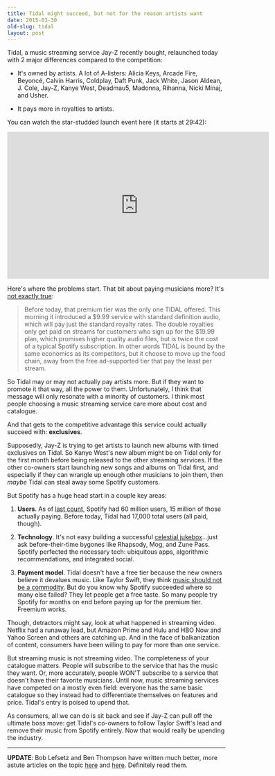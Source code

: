```yaml
---
title: Tidal might succeed, but not for the reason artists want
date: 2015-03-30
old-slug: tidal
layout: post
---
```


Tidal, a music streaming service Jay-Z recently bought, relaunched today with 2 major differences compared to the competition:

* It's owned by artists. A lot of A-listers: Alicia Keys, Arcade Fire, Beyoncé, Calvin Harris, Coldplay, Daft Punk, Jack White, Jason Aldean, J. Cole, Jay-Z, Kanye West, Deadmau5, Madonna, Rihanna, Nicki Minaj, and Usher.

* It pays more in royalties to artists.

You can watch the star-studded launch event here (it starts at 29:42):

<p><iframe width="604" height="340" src="https://www.youtube.com/embed/T5H8TGlLus0?start=1782&#038;feature=oembed" frameborder="0" allowfullscreen></iframe></p>

Here's where the problems start. That bit about paying musicians more? It's [not exactly true](http://www.theverge.com/2015/3/30/8314833/tidal-jay-z-streaming-music):

>Before today, that premium tier was the only one TIDAL offered. This morning it introduced a $9.99 service with standard definition audio, which will pay just the standard royalty rates. The double royalties only get paid on streams for customers who sign up for the $19.99 plan, which promises higher quality audio files, but is twice the cost of a typical Spotify subscription. In other words TIDAL is bound by the same economics as its competitors, but it choose to move up the food chain, away from the free ad-supported tier that pay the least per stream.

So Tidal may or may not actually pay artists more. But if they want to promote it that way, all the power to them. Unfortunately, I think that message will only resonate with a minority of customers. I think most people choosing a music streaming service care more about cost and catalogue.

And that gets to the competitive advantage this service could actually succeed with: **exclusives**.

Supposedly, Jay-Z is trying to get artists to launch new albums with timed exclusives on Tidal. So Kanye West's new album might be on Tidal only for the first month before being released to the other streaming services. If the other co-owners start launching new songs and albums on Tidal first, and especially if they can wrangle up enough other musicians to join them, then *maybe* Tidal can steal away some Spotify customers.

But Spotify has a huge head start in a couple key areas:

1. **Users**. As of [last count](http://techcrunch.com/2015/01/12/spotify-now-has-15m-paying-users-60m-overall/), Spotify had 60 million users, 15 million of those actually paying. Before today, Tidal had 17,000 total users (all paid, though).

2. **Technology**. It's not easy building a successful [celestial jukebox](http://www.amazon.com/Copyrights-Highway-Gutenberg-Celestial-Jukebox/dp/0804747482)...just ask before-their-time bygones like Rhapsody, Mog, and Zune Pass. Spotify perfected the necessary tech: ubiquitous apps, algorithmic recommendations, and integrated social.

3. **Payment model**. Tidal doesn't have a free tier because the new owners believe it devalues music. Like Taylor Swift, they think [music should not be a commodity](http://variety.com/2014/music/news/taylor-swift-writes-op-ed-on-the-music-biz-music-should-not-be-free-1201258856/). But do you know why Spotify succeeded where so many else failed? They let people get a free taste. So many people try Spotify for months on end before paying up for the premium tier. Freemium works.

Though, detractors might say, look at what happened in streaming video. Netflix had a runaway lead, but Amazon Prime and Hulu and HBO Now and Yahoo Screen and others are catching up. And in the face of balkanization of content, consumers have been willing to pay for more than one service.

But streaming music is not streaming video. The completeness of your catalogue matters. People will subscribe to the service that has the music they want. Or, more accurately, people WON'T subscribe to a service that doesn't have their favorite musicians. Until now, music streaming services have competed on a mostly even field: everyone has the same basic catalogue so they instead had to differentiate themselves on features and price. Tidal's entry is poised to upend that.

As consumers, all we can do is sit back and see if Jay-Z can pull off the ultimate boss move: get Tidal's co-owners to follow Taylor Swift's lead and remove their music from Spotify entirely. Now that would really be upending the industry.

---

**UPDATE**: Bob Lefsetz and Ben Thompson have written much better, more astute articles on the topic [here](http://lefsetz.com/wordpress/index.php/archives/2015/03/30/tidal/) and [here](http://stratechery.com/2015/tidal-future-music/). Definitely read them.